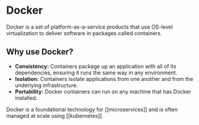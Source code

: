 # Docker

Docker is a set of platform-as-a-service products that use OS-level virtualization to deliver software in packages called containers.

## Why use Docker?

- **Consistency:** Containers package up an application with all of its dependencies, ensuring it runs the same way in any environment.
- **Isolation:** Containers isolate applications from one another and from the underlying infrastructure.
- **Portability:** Docker containers can run on any machine that has Docker installed.

Docker is a foundational technology for [[microservices]] and is often managed at scale using [[kubernetes]].

